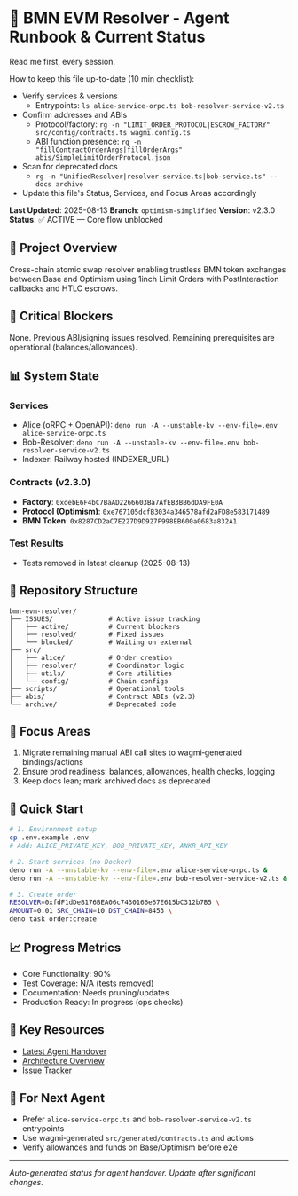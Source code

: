 # 🚀 BMN EVM Resolver - Agent Runbook & Current Status

Read me first, every session.

How to keep this file up-to-date (10 min checklist):
- Verify services & versions
  - Entrypoints: `ls alice-service-orpc.ts bob-resolver-service-v2.ts`
- Confirm addresses and ABIs
  - Protocol/factory: `rg -n "LIMIT_ORDER_PROTOCOL|ESCROW_FACTORY" src/config/contracts.ts wagmi.config.ts`
  - ABI function presence: `rg -n "fillContractOrderArgs|fillOrderArgs" abis/SimpleLimitOrderProtocol.json`
- Scan for deprecated docs
  - `rg -n "UnifiedResolver|resolver-service.ts|bob-service.ts" -- docs archive`
- Update this file's Status, Services, and Focus Areas accordingly

**Last Updated**: 2025-08-13
**Branch**: `optimism-simplified`
**Version**: v2.3.0
**Status**: ✅ ACTIVE — Core flow unblocked

## 🎯 Project Overview

Cross-chain atomic swap resolver enabling trustless BMN token exchanges between Base and Optimism using 1inch Limit Orders with PostInteraction callbacks and HTLC escrows.

## 🔴 Critical Blockers

None. Previous ABI/signing issues resolved. Remaining prerequisites are operational (balances/allowances).

## 📊 System State

### Services
- Alice (oRPC + OpenAPI): `deno run -A --unstable-kv --env-file=.env alice-service-orpc.ts`
- Bob-Resolver: `deno run -A --unstable-kv --env-file=.env bob-resolver-service-v2.ts`
- Indexer: Railway hosted (INDEXER_URL)

### Contracts (v2.3.0)
- **Factory**: `0xdebE6F4bC7BaAD2266603Ba7AfEB3BB6dDA9FE0A`
- **Protocol (Optimism)**: `0xe767105dcfB3034a346578afd2aFD8e583171489`
- **BMN Token**: `0x8287CD2aC7E227D9D927F998EB600a0683a832A1`

### Test Results
- Tests removed in latest cleanup (2025-08-13)

## 📁 Repository Structure

```
bmn-evm-resolver/
├── ISSUES/              # Active issue tracking
│   ├── active/          # Current blockers
│   ├── resolved/        # Fixed issues
│   └── blocked/         # Waiting on external
├── src/
│   ├── alice/           # Order creation
│   ├── resolver/        # Coordinator logic
│   ├── utils/           # Core utilities
│   └── config/          # Chain configs
├── scripts/             # Operational tools
├── abis/                # Contract ABIs (v2.3)
└── archive/             # Deprecated code
```

## 🔧 Focus Areas

1. Migrate remaining manual ABI call sites to wagmi‑generated bindings/actions
2. Ensure prod readiness: balances, allowances, health checks, logging
3. Keep docs lean; mark archived docs as deprecated

## 🚦 Quick Start

```bash
# 1. Environment setup
cp .env.example .env
# Add: ALICE_PRIVATE_KEY, BOB_PRIVATE_KEY, ANKR_API_KEY

# 2. Start services (no Docker)
deno run -A --unstable-kv --env-file=.env alice-service-orpc.ts &
deno run -A --unstable-kv --env-file=.env bob-resolver-service-v2.ts &

# 3. Create order
RESOLVER=0xfdF1dDeB176BEA06c7430166e67E615bC312b7B5 \
AMOUNT=0.01 SRC_CHAIN=10 DST_CHAIN=8453 \
deno task order:create
```

## 📈 Progress Metrics

- Core Functionality: 90%
- Test Coverage: N/A (tests removed)
- Documentation: Needs pruning/updates
- Production Ready: In progress (ops checks)

## 🔗 Key Resources

- [Latest Agent Handover](docs/agents/2025-08-12-AGENT-006-atomic-swap-execution-handover-1446.md)
- [Architecture Overview](ARCHITECTURE.md)
- [Issue Tracker](ISSUES/active/)

## 📝 For Next Agent

- Prefer `alice-service-orpc.ts` and `bob-resolver-service-v2.ts` entrypoints
- Use wagmi‑generated `src/generated/contracts.ts` and actions
- Verify allowances and funds on Base/Optimism before e2e

---
*Auto-generated status for agent handover. Update after significant changes.*